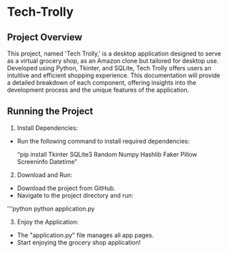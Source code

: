# Tech-Trolly

## Project Overview

This project, named 'Tech Trolly,' is a desktop application designed to serve as a virtual grocery
shop, as an Amazon clone but tailored for desktop use. Developed using Python, Tkinter, and
SQLite, Tech Trolly offers users an intuitive and efficient shopping experience. This
documentation will provide a detailed breakdown of each component, offering insights into the
development process and the unique features of the application.

## Running the Project

1. Install Dependencies:
- Run the following command to install required dependencies:
  
  “pip install Tkinter SQLite3 Random Numpy Hashlib Faker Pillow Screeninfo Datetime”

2. Download and Run:
- Download the project from GitHub.
- Navigate to the project directory and run:

'''python
python application.py

3. Enjoy the Application:
- The "application.py" file manages all app pages.
- Start enjoying the grocery shop application!
